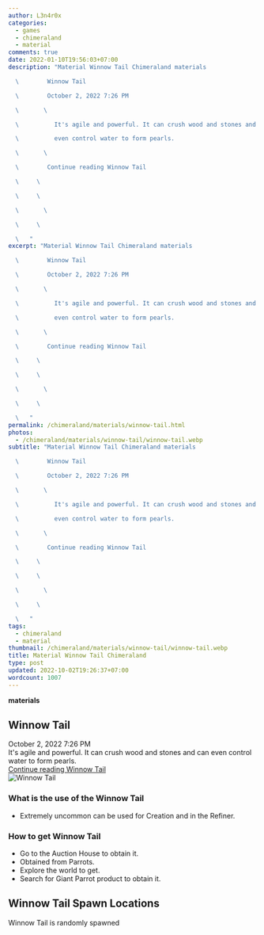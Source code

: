 ```yaml
---
author: L3n4r0x
categories:
  - games
  - chimeraland
  - material
comments: true
date: 2022-01-10T19:56:03+07:00
description: "Material Winnow Tail Chimeraland materials

  \        Winnow Tail

  \        October 2, 2022 7:26 PM

  \       \ 

  \          It's agile and powerful. It can crush wood and stones and can

  \          even control water to form pearls.

  \       \ 

  \        Continue reading Winnow Tail

  \     \ 

  \     \ 

  \       \ 

  \     \ 

  \   "
excerpt: "Material Winnow Tail Chimeraland materials

  \        Winnow Tail

  \        October 2, 2022 7:26 PM

  \       \ 

  \          It's agile and powerful. It can crush wood and stones and can

  \          even control water to form pearls.

  \       \ 

  \        Continue reading Winnow Tail

  \     \ 

  \     \ 

  \       \ 

  \     \ 

  \   "
permalink: /chimeraland/materials/winnow-tail.html
photos:
  - /chimeraland/materials/winnow-tail/winnow-tail.webp
subtitle: "Material Winnow Tail Chimeraland materials

  \        Winnow Tail

  \        October 2, 2022 7:26 PM

  \       \ 

  \          It's agile and powerful. It can crush wood and stones and can

  \          even control water to form pearls.

  \       \ 

  \        Continue reading Winnow Tail

  \     \ 

  \     \ 

  \       \ 

  \     \ 

  \   "
tags:
  - chimeraland
  - material
thumbnail: /chimeraland/materials/winnow-tail/winnow-tail.webp
title: Material Winnow Tail Chimeraland
type: post
updated: 2022-10-02T19:26:37+07:00
wordcount: 1007
---
```


<link
  rel="stylesheet"
  href="https://rawcdn.githack.com/dimaslanjaka/Web-Manajemen/870a349/css/bootstrap-5-3-0-alpha3-wrapper.css"
/>
<section id="bootstrap-wrapper">
  <div data-bs-theme="dark">
    <div
      class="row g-0 border rounded overflow-hidden flex-md-row mb-4 shadow-sm position-relative bg-dark text-light"
    >
      <div class="col p-4 d-flex flex-column position-static">
        <strong class="d-inline-block mb-2 text-success">materials</strong>
        <h2 class="mb-0">Winnow Tail</h2>
        <div class="mb-1 text-muted">October 2, 2022 7:26 PM</div>
        <div class="mb-2 border p-1">
          It&#x27;s agile and powerful. It can crush wood and stones and can
          even control water to form pearls.
        </div>
        <a
          href="/chimeraland/materials/winnow-tail.html"
          class="stretched-link d-none text-primary"
          >Continue reading Winnow Tail</a
        >
      </div>
      <div class="col-auto d-none d-md-block d-lg-block">
        <img
          src="https://www.webmanajemen.com/chimeraland/materials/winnow-tail/winnow-tail.webp"
          alt="Winnow Tail"
        />
      </div>
    </div>
    <div class="row">
      <div class="col-lg-6 col-12 mb-2">
        <div class="card">
          <div class="card-body">
            <h3 class="card-title">What is the use of the Winnow Tail</h3>
            <div class="card-text">
              <ul>
                <li>
                  Extremely uncommon can be used for Creation and in the
                  Refiner.
                </li>
              </ul>
            </div>
          </div>
        </div>
      </div>
      <div class="col-lg-6 col-12 mb-2">
        <div class="card">
          <div class="card-body">
            <h3 class="card-title">How to get Winnow Tail</h3>
            <div class="card-text">
              <ul>
                <li>Go to the Auction House to obtain it.</li>
                <li>Obtained from Parrots.</li>
                <li>Explore the world to get.</li>
                <li>Search for Giant Parrot product to obtain it.</li>
              </ul>
            </div>
          </div>
        </div>
      </div>
      <div class="col-12 mb-2">
        <h2>Winnow Tail Spawn Locations</h2>
        <p>Winnow Tail is randomly spawned</p>
      </div>
    </div>
  </div>
</section>